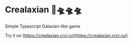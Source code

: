 # Crealaxian 🚀🛸🛸🛸

Simple Typescript Galaxian-like game

Try it on [https://crealaxian.crcr.ru](https://crealaxian.crcr.ru/)
